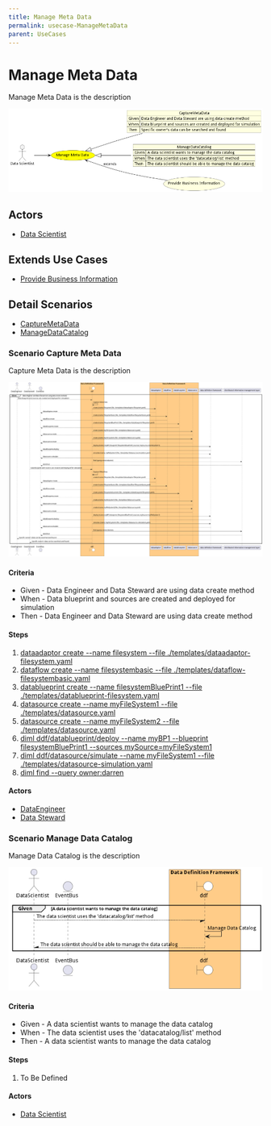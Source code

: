 ```yaml
---
title: Manage Meta Data
permalink: usecase-ManageMetaData
parent: UseCases
---
```

# Manage Meta Data

Manage Meta Data is the description

![Activities Diagram](./Activities.png)

## Actors

* [Data Scientist](actor-datascientist)





## Extends Use Cases

* [Provide Business Information](usecase-ProvideBusinessInformation)







## Detail Scenarios

* [CaptureMetaData](#scenario-CaptureMetaData)
* [ManageDataCatalog](#scenario-ManageDataCatalog)



### Scenario Capture Meta Data

Capture Meta Data is the description

![Scenario CaptureMetaData](./CaptureMetaData.png)
#### Criteria

* Given - Data Engineer and Data Steward are using data create method
* When - Data blueprint and sources are created and deployed for simulation
* Then - Data Engineer and Data Steward are using data create method

#### Steps
1. [dataadaptor create --name filesystem --file ./templates/dataadaptor-filesystem.yaml](#action-dataadaptor-create)
1. [dataflow create --name filesystembasic --file ./templates/dataflow-filesystembasic.yaml](#action-dataflow-create)
1. [datablueprint create --name filesystemBluePrint1 --file ./templates/datablueprint-filesystem.yaml](#action-datablueprint-create)
1. [datasource create --name myFileSystem1 --file ./templates/datasource.yaml](#action-datasource-create)
1. [datasource create --name myFileSystem2 --file ./templates/datasource.yaml](#action-datasource-create)
1. [diml ddf/datablueprint/deploy --name myBP1 --blueprint filesystemBluePrint1 --sources mySource=myFileSystem1](#action-diml-ddf-datablueprint-deploy)
1. [diml ddf/datasource/simulate --name myFileSystem1 --file ./templates/datasource-simulation.yaml](#action-diml-ddf-datasource-simulate)
1. [diml find --query owner:darren](#action-diml-find)

#### Actors

* [DataEngineer](actor-dataengineer)
* [Data Steward](actor-datasteward)



### Scenario Manage Data Catalog

Manage Data Catalog is the description

![Scenario ManageDataCatalog](./ManageDataCatalog.png)
#### Criteria

* Given - A data scientist wants to manage the data catalog
* When - The data scientist uses the &#39;datacatalog/list&#39; method
* Then - A data scientist wants to manage the data catalog

#### Steps
1. To Be Defined

#### Actors

* [Data Scientist](actor-datascientist)





